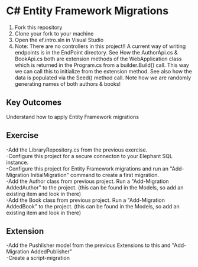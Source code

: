 # C# Entity Framework Migrations


1. Fork this repository
2. Clone your fork to your machine
3. Open the ef.intro.sln in Visual Studio
5. Note:  There are no controllers in this project!!  A current way of writing endpoints is in the EndPoint directory.
		  See How the AuthorApi.cs & BookApi.cs both are extension methods of the WebApplication class which 
		  is returned in the Program.cs from a builder.Build() call.  This way we can call this to initialize from the 
		  extension method.  See also how the data is populated via the Seed() method call.  Note how we are 
		  randomly generating names of both authors & books!

## Key Outcomes   

Understand how to apply Entity Framework migrations



## Exercise   

-Add the LibraryRepository.cs from the previous exercise.   
-Configure this project for a secure connecton to your Elephant SQL instance.   
-Configure this project for Entity Framework migrations and run an "Add-Migration InitialMigration" command to create a first migration.   
-Add the Author class from previous project.  Run a "Add-Migration AddedAuthor" to the project.   (this can be found in the Models, so add an existing item and look in there)    
-Add the Book class from previous project.  Run a "Add-Migration AddedBook" to the project.   (this can be found in the Models, so add an existing item and look in there)   

## Extension
-Add the Pushlisher model from the previous Extensions to this and "Add-Migration AddedPublisher"   
-Create a script-migration






